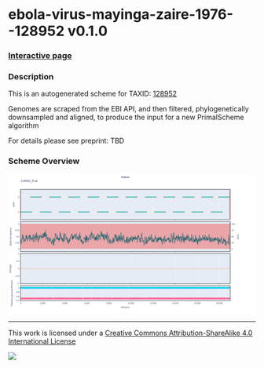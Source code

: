 # ebola-virus-mayinga-zaire-1976--128952 v0.1.0

### [Interactive page](https://chrisgkent.github.io/schemes/ebola-virus-mayinga-zaire-1976--128952-1000-v0.1.0)

### Description

This is an autogenerated scheme for TAXID: [128952](https://www.ncbi.nlm.nih.gov/Taxonomy/Browser/wwwtax.cgi?mode=Info&id=128952&lvl=3&lin=f&keep=1&srchmode=1&unlock)

Genomes are scraped from the EBI API, and then filtered, phylogenetically downsampled and aligned, to produce the input for a new PrimalScheme algorithm

For details please see preprint: TBD

### Scheme Overview

![Alt text](work/128952_final.png '128952_final.png')

------------------------------------------------------------------------

This work is licensed under a [Creative Commons Attribution-ShareAlike 4.0 International License](http://creativecommons.org/licenses/by-sa/4.0/) 

![](https://i.creativecommons.org/l/by-sa/4.0/88x31.png)